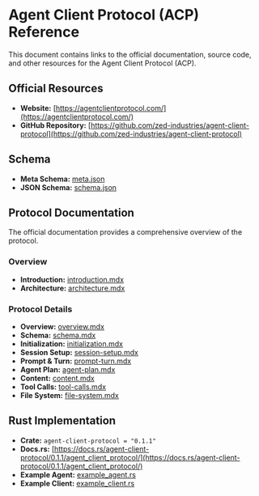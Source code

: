# Agent Client Protocol (ACP) Reference

This document contains links to the official documentation, source code, and other resources for the Agent Client Protocol (ACP).

## Official Resources

- **Website:** [https://agentclientprotocol.com/](https://agentclientprotocol.com/)
- **GitHub Repository:** [https://github.com/zed-industries/agent-client-protocol](https://github.com/zed-industries/agent-client-protocol)

## Schema

- **Meta Schema:** [meta.json](https://github.com/zed-industries/agent-client-protocol/blob/main/schema/meta.json)
- **JSON Schema:** [schema.json](https://github.com/zed-industries/agent-client-protocol/blob/main/schema/schema.json)

## Protocol Documentation

The official documentation provides a comprehensive overview of the protocol.

### Overview
- **Introduction:** [introduction.mdx](https://github.com/zed-industries/agent-client-protocol/blob/main/docs/overview/introduction.mdx)
- **Architecture:** [architecture.mdx](https://github.com/zed-industries/agent-client-protocol/blob/main/docs/overview/architecture.mdx)

### Protocol Details
- **Overview:** [overview.mdx](https://github.com/zed-industries/agent-client-protocol/blob/main/docs/protocol/overview.mdx)
- **Schema:** [schema.mdx](https://github.com/zed-industries/agent-client-protocol/blob/main/docs/protocol/schema.mdx)
- **Initialization:** [initialization.mdx](https://github.com/zed-industries/agent-client-protocol/blob/main/docs/protocol/initialization.mdx)
- **Session Setup:** [session-setup.mdx](https://github.com/zed-industries/agent-client-protocol/blob/main/docs/protocol/session-setup.mdx)
- **Prompt & Turn:** [prompt-turn.mdx](https://github.com/zed-industries/agent-client-protocol/blob/main/docs/protocol/prompt-turn.mdx)
- **Agent Plan:** [agent-plan.mdx](https://github.com/zed-industries/agent-client-protocol/blob/main/docs/protocol/agent-plan.mdx)
- **Content:** [content.mdx](https://github.com/zed-industries/agent-client-protocol/blob/main/docs/protocol/content.mdx)
- **Tool Calls:** [tool-calls.mdx](https://github.com/zed-industries/agent-client-protocol/blob/main/docs/protocol/tool-calls.mdx)
- **File System:** [file-system.mdx](https://github.com/zed-industries/agent-client-protocol/blob/main/docs/protocol/file-system.mdx)

## Rust Implementation

- **Crate:** `agent-client-protocol = "0.1.1"`
- **Docs.rs:** [https://docs.rs/agent-client-protocol/0.1.1/agent_client_protocol/](https://docs.rs/agent-client-protocol/0.1.1/agent_client_protocol/)
- **Example Agent:** [example_agent.rs](https://github.com/zed-industries/agent-client-protocol/blob/main/rust/example_agent.rs)
- **Example Client:** [example_client.rs](https://github.com/zed-industries/agent-client-protocol/blob/main/rust/example_client.rs)
